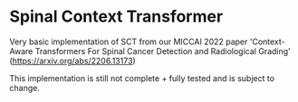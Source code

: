 # Spinal Context Transformer

Very basic implementation of SCT from our MICCAI 2022 paper 'Context-Aware Transformers For Spinal Cancer Detection and Radiological Grading' (https://arxiv.org/abs/2206.13173)

This implementation is still not complete + fully tested and is subject to change.


